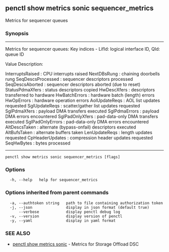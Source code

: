 ## penctl show metrics sonic sequencer_metrics

Metrics for sequencer queues

### Synopsis



---------------------------------
 Metrics for sequencer queues:
 Key indices - LifId: logical interface ID, QId: queue ID


Value Description:


InterruptsRaised	: CPU interrupts raised
NextDBsRung	: chaining doorbells rung
SeqDescsProcessed	: sequencer descriptors processed
SeqDescsAborted	: sequencer descriptors aborted (due to reset)
StatusPdmaXfers	: status descriptors copied
HwDescXfers	: descriptors transferred to hardware
HwBatchErrors	: hardware batch (length) errors
HwOpErrors	: hardware operation errors
AolUpdateReqs	: AOL list updates requested
SglUpdateReqs	: scatter/gather list updates requested
SglPdmaXfers	: payload DMA transfers executed
SglPdmaErrors	: payload DMA errors encountered
SglPadOnlyXfers	: pad-data-only DMA transfers executed
SglPadOnlyErrors	: pad-data-only DMA errors encountered
AltDescsTaken	: alternate (bypass-onfail) descriptors executed
AltBufsTaken	: alternate buffers taken
LenUpdateReqs	: length updates requested
CpHeaderUpdates	: compression header updates requested
SeqHwBytes	: bytes processed

---------------------------------


```
penctl show metrics sonic sequencer_metrics [flags]
```

### Options

```
  -h, --help   help for sequencer_metrics
```

### Options inherited from parent commands

```
  -a, --authtoken string   path to file containing authorization token
  -j, --json               display in json format (default true)
      --verbose            display penctl debug log
  -v, --version            display version of penctl
  -y, --yaml               display in yaml format
```

### SEE ALSO
* [penctl show metrics sonic](penctl_show_metrics_sonic.md)	 - Metrics for Storage Offload DSC

